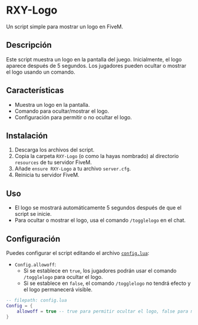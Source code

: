 # RXY-Logo

Un script simple para mostrar un logo en FiveM.

## Descripción

Este script muestra un logo en la pantalla del juego. Inicialmente, el logo aparece después de 5 segundos. Los jugadores pueden ocultar o mostrar el logo usando un comando.

## Características

- Muestra un logo en la pantalla.
- Comando para ocultar/mostrar el logo.
- Configuración para permitir o no ocultar el logo.

## Instalación

1.  Descarga los archivos del script.
2.  Copia la carpeta `RXY-Logo` (o como la hayas nombrado) al directorio `resources` de tu servidor FiveM.
3.  Añade `ensure RXY-Logo` a tu archivo `server.cfg`.
4.  Reinicia tu servidor FiveM.

## Uso

-   El logo se mostrará automáticamente 5 segundos después de que el script se inicie.
-   Para ocultar o mostrar el logo, usa el comando `/togglelogo` en el chat.

## Configuración

Puedes configurar el script editando el archivo [`config.lua`](config.lua):

-   `Config.allowoff`:
    -   Si se establece en `true`, los jugadores podrán usar el comando `/togglelogo` para ocultar el logo.
    -   Si se establece en `false`, el comando `/togglelogo` no tendrá efecto y el logo permanecerá visible.

```lua
-- filepath: config.lua
Config = {
    allowoff = true -- true para permitir ocultar el logo, false para mantenerlo siempre visible
}